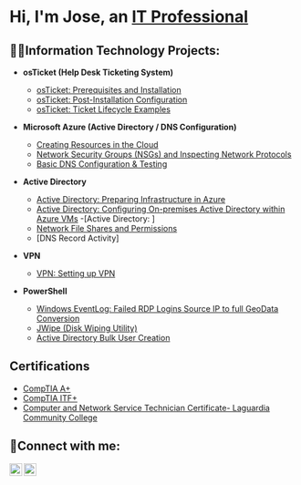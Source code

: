 <h1>Hi, I'm Jose, an <a href="https://linkedin.com/in/joseaponte-it">IT Professional</a></h1>

<h2>👨‍💻Information Technology Projects:</h2>

- <b>osTicket (Help Desk Ticketing System)</b>
  - [osTicket: Prerequisites and Installation](https://github.com/JoseAponte-IT/osTicket-Prerequisties-and-Installation?tab=readme-ov-file)
  - [osTicket: Post-Installation Configuration](https://github.com/JoseAponte-IT/osTicket-Post-Installation-Configuration)
  - [osTicket: Ticket Lifecycle Examples](https://github.com/JoseAponte-IT/osTicket-Ticket-Lifecycle-Examples)

- <b>Microsoft Azure (Active Directory / DNS Configuration)</b>
  - [Creating Resources in the Cloud](https://github.com/JoseAponte-IT/Azure-Creating-Resources-on-the-Cloud-/tree/main)
  - [Network Security Groups (NSGs) and Inspecting Network Protocols](https://github.com/JoseAponte-IT/Azure-Network-Protocols)
  - [Basic DNS Configuration & Testing]()
- <b>Active Directory</b>
  - [Active Directory: Preparing Infrastructure in Azure](https://github.com/JoseAponte-IT/Installing-and-configuring-Active-Directory-within-Azure-VMs)
  - [Active Directory: Configuring On-premises Active Directory within Azure VMs](https://github.com/joshmadakorcc/configure-ad)
  -[Active Directory: ]
  -  [Network File Shares and Permissions]()
  -  [DNS Record Activity]
- <b>VPN</b>
  - [VPN: Setting up VPN](https://github.com/JoseAponte-IT/SETTING-UP-VPN)
- <b>PowerShell</b>
  - [Windows EventLog: Failed RDP Logins Source IP to full GeoData Conversion](https://github.com/joshmadakor1/Sentinel-Lab)
  - [JWipe (Disk Wiping Utility)](https://github.com/joshmadakor1/Jwipe.PowerShell)
  - [Active Directory Bulk User Creation](https://github.com/joshmadakor1/AD_PS)


<h2>Certifications</h2>

- [CompTIA A+](https://www.credly.com/badges/c921e564-82a6-4dcd-bccf-6989a2c9dd60/linked_in_profile)
- [CompTIA ITF+](https://www.credly.com/badges/3a0fbfd4-56ab-41bf-88f7-a769a6b7f3bd/linked_in_profile)
- [Computer and Network Service Technician Certificate- Laguardia Community College](https://www.linkedin.com/in/joseaponte-it/details/education/)
<h2>🤳Connect with me:</h2>

[<img align="left" alt="Josh | LinkedIn" width="22px" src="https://cdn.jsdelivr.net/npm/simple-icons@v3/icons/linkedin.svg" />][linkedin]
[<img align="left" alt="JoshMadakor | YouTube" width="22px" src="https://cdn.jsdelivr.net/npm/simple-icons@v3/icons/youtube.svg" />][youtube]

[linkedin]: https://linkedin.com/in/joseaponte-it
[youtube]:  https://www.youtube.com/@JPinnacleIT
